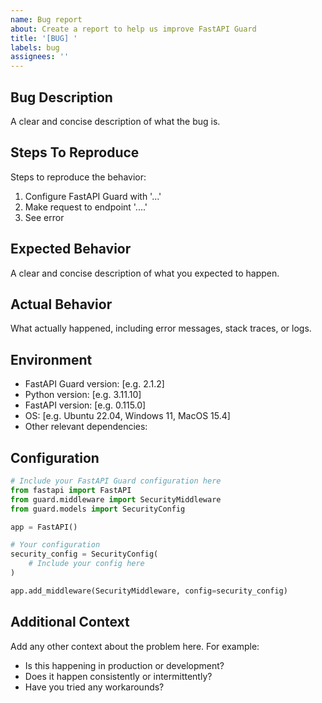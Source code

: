 ```yaml
---
name: Bug report
about: Create a report to help us improve FastAPI Guard
title: '[BUG] '
labels: bug
assignees: ''
---
```


## Bug Description
A clear and concise description of what the bug is.

## Steps To Reproduce
Steps to reproduce the behavior:
1. Configure FastAPI Guard with '...'
2. Make request to endpoint '....'
3. See error

## Expected Behavior
A clear and concise description of what you expected to happen.

## Actual Behavior
What actually happened, including error messages, stack traces, or logs.

## Environment
- FastAPI Guard version: [e.g. 2.1.2]
- Python version: [e.g. 3.11.10]
- FastAPI version: [e.g. 0.115.0]
- OS: [e.g. Ubuntu 22.04, Windows 11, MacOS 15.4]
- Other relevant dependencies:

## Configuration
```python
# Include your FastAPI Guard configuration here
from fastapi import FastAPI
from guard.middleware import SecurityMiddleware
from guard.models import SecurityConfig

app = FastAPI()

# Your configuration
security_config = SecurityConfig(
    # Include your config here
)

app.add_middleware(SecurityMiddleware, config=security_config)
```

## Additional Context
Add any other context about the problem here. For example:
- Is this happening in production or development?
- Does it happen consistently or intermittently?
- Have you tried any workarounds?